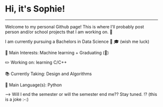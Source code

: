 # Hi, it's Sophie!
----

Welcome to my personal Github page! This is where I'll probably post person and/or school projects that I am working on. :sparkling_heart:


I am currently pursuing a Bachelors in Data Science :slightly_smiling_face: :mortar_board: (wish me luck)

:mag_right: Main Interests: Machine learning + Graduating (:crossed_fingers:)


:pencil2: Working on: learning C/C++


:books: Currently Taking: Design and Algorithms


:snake: Main Language(s): Python 





--> Will I end the semester or will the semester end me?? Stay tuned. :interrobang: (this is a joke :-:)
